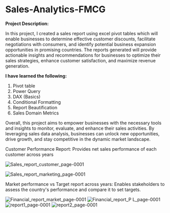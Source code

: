 # Sales-Analytics-FMCG

**Project Description:**

In this project, I created a sales report using excel pivot tables which will enable businesses to determine effective customer discounts, facilitate negotiations with consumers, and identify potential business expansion opportunities in promising countries. The reports generated will provide actionable insights and recommendations for businesses to optimize their sales strategies, enhance customer satisfaction, and maximize revenue generation.

**I have learned the following:**

1. Pivot table
2. Power Query
3. DAX (Basics)
4. Conditional Formatting
5. Report Beautification
6. Sales Domain Metrics

Overall, this project aims to empower businesses with the necessary tools and insights to monitor, evaluate, and enhance their sales activities. By leveraging sales data analysis, businesses can unlock new opportunities, drive growth, and stay competitive in the dynamic market landscape.

Customer Performance Report: Provides net sales performance of each customer across years

![Sales_report_customer_page-0001](https://github.com/user-attachments/assets/6facc5a4-a957-4a5d-b3b4-96ed2c86f455)

![Sales_report_marketing_page-0001](https://github.com/user-attachments/assets/be938bff-5e3c-43ef-977f-7b75e1716424)

Market performance vs Target report across years: Enables stakeholders to assess the country's performance and compare it to set targets.

![Financial_report_market_page-0001](https://github.com/user-attachments/assets/cdfc4e0b-53bd-4bb9-9269-ecf31e3f3c80)
![Financial_report_P L_page-0001](https://github.com/user-attachments/assets/92647ae0-5073-4ee8-8835-3fcda05891ee)
![report1_page-0001](https://github.com/user-attachments/assets/5dd438c5-e7d0-4ed3-b50d-5e7b1240ec29)
![report2_page-0001](https://github.com/user-attachments/assets/7d599180-a0cb-49fd-9961-91287236c8fc)
